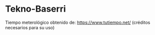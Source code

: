 # Tekno-Baserri

Tiempo meterológico obtenido de: https://www.tutiempo.net/ (créditos necesarios para su uso)
